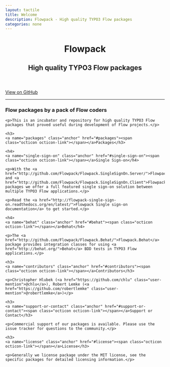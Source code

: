 ```yaml
---
layout: tactile
title: Welcome
description: Flowpack - High quality TYPO3 Flow packages
categories: none
---
```


<header>
	<h1>Flowpack</h1>
	<h2>High quality TYPO3 Flow packages</h2>
</header>

<section id="downloads" class="clearfix">
	<a href="https://github.com/Flowpack" id="view-on-github" class="button"><span>View on GitHub</span></a>
</section>

<hr>

<section id="main_content">
	<h3>
	<a name="flow-packages-by-a-pack-of-flow-coders" class="anchor" href="#flow-packages-by-a-pack-of-flow-coders"><span class="octicon octicon-link"></span></a>Flow packages by a pack of Flow coders</h3>

	<p>This is an incubator and repository for high quality TYPO3 Flow packages that proved useful during development of Flow projects.</p>

	<h3>
	<a name="packages" class="anchor" href="#packages"><span class="octicon octicon-link"></span></a>Packages</h3>

	<h4>
	<a name="single-sign-on" class="anchor" href="#single-sign-on"><span class="octicon octicon-link"></span></a>Single Sign-on</h4>

	<p>With the <a href="http://github.com/Flowpack/Flowpack.SingleSignOn.Server/">Flowpack.SingleSignOn.Server</a> and <a href="http://github.com/Flowpack/Flowpack.SingleSignOn.Client">Flowpack.SingleSignOn.Client</a> packages we offer a full featured single sign-on solution between multiple TYPO3 Flow applications.</p>

	<p>Read the <a href="http://flowpack-single-sign-on.readthedocs.org/en/latest/">Flowpack Single sign-on documentation</a> to get started.</p>

	<h4>
	<a name="behat" class="anchor" href="#behat"><span class="octicon octicon-link"></span></a>Behat</h4>

	<p>The <a href="http://github.com/Flowpack/Flowpack.Behat/">Flowpack.Behat</a> package provides integration classes for using <a href="http://behat.org/">Behat</a> BDD tests in TYPO3 Flow applications.</p>

	<h3>
	<a name="contributors" class="anchor" href="#contributors"><span class="octicon octicon-link"></span></a>Contributors</h3>

	<p>Christopher Hlubek (<a href="https://github.com/chlu" class="user-mention">@chlu</a>), Robert Lemke (<a href="https://github.com/robertlemke" class="user-mention">@robertlemke</a>)</p>

	<h3>
	<a name="support-or-contact" class="anchor" href="#support-or-contact"><span class="octicon octicon-link"></span></a>Support or Contact</h3>

	<p>Commercial support of our packages is available. Please use the issue tracker for questions to the community.</p>

	<h3>
	<a name="license" class="anchor" href="#license"><span class="octicon octicon-link"></span></a>License</h3>

	<p>Generally we license package under the MIT license, see the specific packages for detailed licensing information.</p>
</section>
